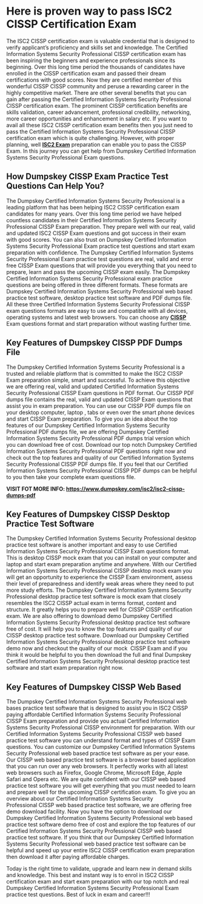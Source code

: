 <h1><strong>Here is proven way to pass ISC2 CISSP Certification Exam</strong></h1>

<p>The ISC2 CISSP certification exam is valuable credential that is designed to verify applicant’s proficiency and skills set and knowledge. The Certified Information Systems Security Professional CISSP certification exam has been inspiring the beginners and experience professionals since its beginning. Over this long time period the thousands of candidates have enrolled in the CISSP certification exam and passed their dream certifications with good scores. Now they are certified member of this wonderful CISSP CISSP community and peruse a rewarding career in the highly competitive market. There are other several benefits that you can gain after passing the Certified Information Systems Security Professional CISSP certification exam. The prominent CISSP certification benefits are skills validation, career advancement, professional credibility, networking, more career opportunities and enhancement in salary etc. If you want to avail all these ISC2 CISSP certification exam benefits then you just need to pass the Certified Information Systems Security Professional CISSP certification exam which is quite challenging. However, with proper planning, well <strong><a href="https://www.dumpskey.com/how-to-pass-isc2-certification-exam">ISC2 Exam</a></strong> preparation can enable you to pass the CISSP Exam. In this journey you can get help from Dumpskey Certified Information Systems Security Professional Exam questions.</p>

<h2><strong>How </strong> <strong>Dumpskey</strong><strong> CISSP Exam Practice Test Questions Can Help You?</strong></h2>

<p>The Dumpskey Certified Information Systems Security Professional is a leading platform that has been helping ISC2 CISSP certification exam candidates for many years. Over this long time period we have helped countless candidates in their Certified Information Systems Security Professional CISSP Exam preparation. They prepare well with our real, valid and updated ISC2 CISSP Exam questions and got success in their exam with good scores. You can also trust on Dumpskey Certified Information Systems Security Professional Exam practice test questions and start exam preparation with confidence. The Dumpskey Certified Information Systems Security Professional Exam practice test questions are real, valid and error free CISSP Exam questions that will provide you everything that you need to prepare, learn and pass the upcoming CISSP exam easily. The Dumpskey Certified Information Systems Security Professional exam practice questions are being offered in three different formats. These formats are Dumpskey Certified Information Systems Security Professional web based practice test software, desktop practice test software and PDF dumps file. All these three Certified Information Systems Security Professional CISSP exam questions formats are easy to use and compatible with all devices, operating systems and latest web browsers. You can choose any <strong><a href="https://www.dumpskey.com/isc2/cissp-dumps"> CISSP</a></strong> Exam questions format and start preparation without wasting further time.</p>

<h2><strong>Key Features of Dumpskey CISSP PDF Dumps File</strong></h2>

<p>The Dumpskey Certified Information Systems Security Professional is a trusted and reliable platform that is committed to make the ISC2 CISSP Exam preparation simple, smart and successful. To achieve this objective we are offering real, valid and updated Certified Information Systems Security Professional CISSP Exam questions in PDF format. Our CISSP PDF dumps file contains the real, valid and updated CISSP Exam questions that assist you in exam preparation. You can use our CISSP PDF dumps file on your desktop computer, laptop , tabs or even over the smart phone devices and start CISSP Exam preparation. To give you an idea about the top features of our Dumpskey Certified Information Systems Security Professional PDF dumps file, we are offering Dumpskey Certified Information Systems Security Professional PDF dumps trial version which you can download free of cost. Download our top notch Dumpskey Certified Information Systems Security Professional PDF questions right now and check out the top features and quality of our Certified Information Systems Security Professional CISSP PDF dumps file. If you feel that our Certified Information Systems Security Professional CISSP PDF dumps can be helpful to you then take your complete exam questions file.</p>

<p><strong>VISIT FOT MORE INFO: <a href="https://www.dumpskey.com/isc2/isc2-cissp-dumps-pdf">https://www.dumpskey.com/isc2/isc2-cissp-dumps-pdf</a></strong></p>

<h2><strong>Key Features of Dumpskey CISSP Desktop Practice Test Software</strong></h2>

<p>The Dumpskey Certified Information Systems Security Professional desktop practice test software is another important and easy to use Certified Information Systems Security Professional CISSP Exam questions format. This is desktop CISSP mock exam that you can install on your computer and laptop and start exam preparation anytime and anywhere. With our Certified Information Systems Security Professional CISSP desktop mock exam you will get an opportunity to experience the CISSP Exam environment, assess their level of preparedness and identify weak areas where they need to put more study efforts. The Dumpskey Certified Information Systems Security Professional desktop practice test software is mock exam that closely resembles the ISC2 CISSP actual exam in terms format, content and structure. It greatly helps you to prepare well for CISSP CISSP certification exam. We are also offering to download demo Dumpskey Certified Information Systems Security Professional desktop practice test software free of cost. It will help you to know the top features and quality of our CISSP desktop practice test software. Download our Dumpskey Certified Information Systems Security Professional desktop practice test software demo now and checkout the quality of our mock  CISSP Exam and if you think it would be helpful to you then download the full and final Dumpskey Certified Information Systems Security Professional desktop practice test software and start exam preparation right now.</p>

<h2><strong>Key Features of Dumpskey CISSP Web Based</strong></h2>

<p>The Dumpskey Certified Information Systems Security Professional web bases practice test software that is designed to assist you in ISC2 CISSP paying affordable Certified Information Systems Security Professional CISSP Exam preparation and provide you actual Certified Information Systems Security Professional CISSP environment for preparation. With our Certified Information Systems Security Professional CISSP web based practice test software you can understand format and types of CISSP Exam questions. You can customize our Dumpskey Certified Information Systems Security Professional web based practice test software as per your ease. Our CISSP web based practice test software is a browser based application that you can run over any web browsers. It perfectly works with all latest web browsers such as Firefox, Google Chrome, Microsoft Edge, Apple Safari and Opera etc. We are quite confident with our CISSP web based practice test software you will get everything that you must needed to learn and prepare well for the upcoming CISSP certification exam. To give you an overview about our Certified Information Systems Security Professional CISSP web based practice test software, we are offering free demo download facility. Now you have the option to download our Dumpskey Certified Information Systems Security Professional web based practice test software demo free of cost and explore the top features of our Certified Information Systems Security Professional CISSP web based practice test software. If you think that our Dumpskey Certified Information Systems Security Professional web based practice test software can be helpful and speed up your entire ISC2 CISSP certification exam preparation then download it after paying affordable charges.</p>

<p>Today is the right time to validate, upgrade and learn new in demand skills and knowledge. This best and instant way is to enrol in ISC2 CISSP certification exam and start exam preparation with our top notch and real Dumpskey Certified Information Systems Security Professional Exam practice test questions. Best of luck in exam and career!!!</p>
